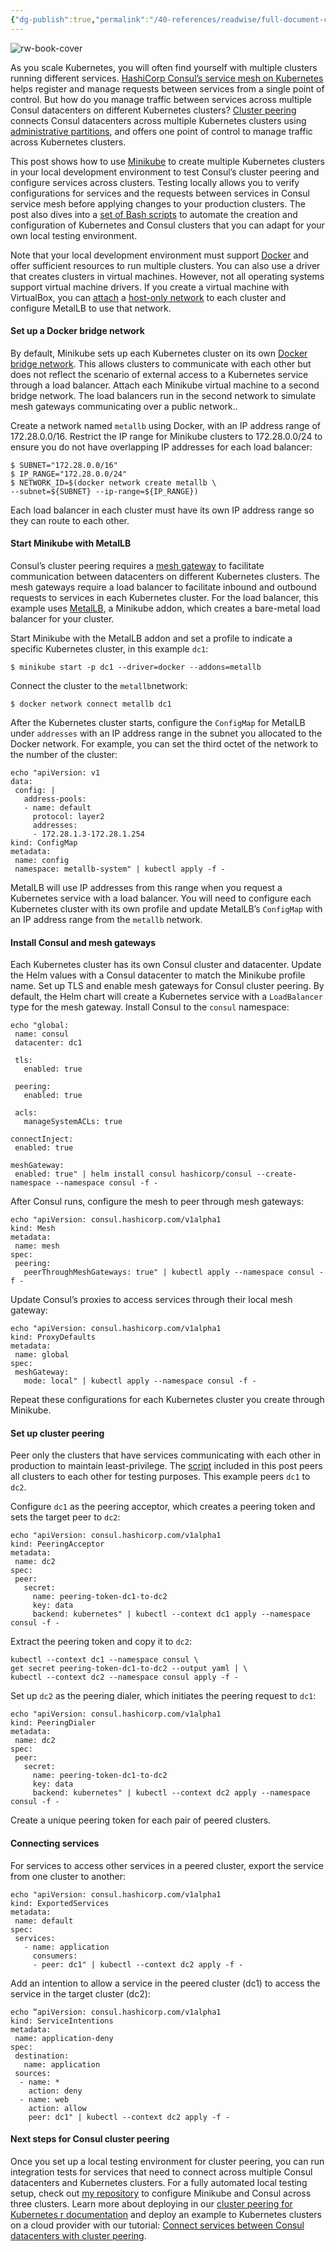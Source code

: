 ```yaml
---
{"dg-publish":true,"permalink":"/40-references/readwise/full-document-contents/deploy-consul-cluster-peering-locally-with-minikube/","tags":["rw/articles"]}
---
```


![rw-book-cover](https://www.datocms-assets.com/2885/1620083637-blog-library-product-consul-dark-gradient.jpg)

As you scale Kubernetes, you will often find yourself with multiple clusters running different services. [HashiCorp Consul’s service mesh on Kubernetes](https://developer.hashicorp.com/consul/docs/k8s/connect) helps register and manage requests between services from a single point of control. But how do you manage traffic between services across multiple Consul datacenters on different Kubernetes clusters? [Cluster peering](https://developer.hashicorp.com/consul/docs/connect/cluster-peering) connects Consul datacenters across multiple Kubernetes clusters using [administrative partitions](https://developer.hashicorp.com/consul/docs/enterprise/admin-partitions#default-admin-partition), and offers one point of control to manage traffic across Kubernetes clusters.

This post shows how to use [Minikube](https://minikube.sigs.k8s.io/docs/) to create multiple Kubernetes clusters in your local development environment to test Consul’s cluster peering and configure services across clusters. Testing locally allows you to verify configurations for services and the requests between services in Consul service mesh before applying changes to your production clusters. The post also dives into a [set of Bash scripts](https://github.com/joatmon08/consul-minikubes) to automate the creation and configuration of Kubernetes and Consul clusters that you can adapt for your own local testing environment.

Note that your local development environment must support [Docker](https://www.docker.com/products/docker-desktop/) and offer sufficient resources to run multiple clusters. You can also use a driver that creates clusters in virtual machines. However, not all operating systems support virtual machine drivers. If you create a virtual machine with VirtualBox, you can [attach](https://github.com/joatmon08/consul-minikubes/blob/e57ba618e8ac73af424950aa8f9ed6c87e62c3cb/start.sh) a [host-only network](https://www.virtualbox.org/manual/ch06.html#network_hostonly) to each cluster and configure MetalLB to use that network.

#### Set up a Docker bridge network

By default, Minikube sets up each Kubernetes cluster on its own [Docker bridge network](https://docs.docker.com/network/bridge/). This allows clusters to communicate with each other but does not reflect the scenario of external access to a Kubernetes service through a load balancer. Attach each Minikube virtual machine to a second bridge network. The load balancers run in the second network to simulate mesh gateways communicating over a public network..

Create a network named `metallb` using Docker, with an IP address range of 172.28.0.0/16. Restrict the IP range for Minikube clusters to 172.28.0.0/24 to ensure you do not have overlapping IP addresses for each load balancer:

```
$ SUBNET="172.28.0.0/16"
$ IP_RANGE="172.28.0.0/24"
$ NETWORK_ID=$(docker network create metallb \
--subnet=${SUBNET} --ip-range=${IP_RANGE})
```
Each load balancer in each cluster must have its own IP address range so they can route to each other.

#### Start Minikube with MetalLB

Consul’s cluster peering requires a [mesh gateway](https://developer.hashicorp.com/consul/docs/connect/gateways/mesh-gateway) to facilitate communication between datacenters on different Kubernetes clusters. The mesh gateways require a load balancer to facilitate inbound and outbound requests to services in each Kubernetes cluster. For the load balancer, this example uses [MetalLB](https://metallb.universe.tf/), a Minikube addon, which creates a bare-metal load balancer for your cluster.

Start Minikube with the MetalLB addon and set a profile to indicate a specific Kubernetes cluster, in this example `dc1`:

```
$ minikube start -p dc1 --driver=docker --addons=metallb
```
Connect the cluster to the `metallb`network:

```
$ docker network connect metallb dc1
```
After the Kubernetes cluster starts, configure the `ConfigMap` for MetalLB under `addresses` with an IP address range in the subnet you allocated to the Docker network. For example, you can set the third octet of the network to the number of the cluster:

```
echo "apiVersion: v1
data:
 config: |
   address-pools:
   - name: default
     protocol: layer2
     addresses:
     - 172.28.1.3-172.28.1.254
kind: ConfigMap
metadata:
 name: config
 namespace: metallb-system" | kubectl apply -f -
```
MetalLB will use IP addresses from this range when you request a Kubernetes service with a load balancer. You will need to configure each Kubernetes cluster with its own profile and update MetalLB’s `ConfigMap` with an IP address range from the `metallb` network.

#### Install Consul and mesh gateways

Each Kubernetes cluster has its own Consul cluster and datacenter. Update the Helm values with a Consul datacenter to match the Minikube profile name. Set up TLS and enable mesh gateways for Consul cluster peering. By default, the Helm chart will create a Kubernetes service with a `LoadBalancer` type for the mesh gateway. Install Consul to the `consul` namespace:

```
echo "global:
 name: consul
 datacenter: dc1

 tls:
   enabled: true

 peering:
   enabled: true

 acls:
   manageSystemACLs: true

connectInject:
 enabled: true

meshGateway:
 enabled: true" | helm install consul hashicorp/consul --create-namespace --namespace consul -f -

```
After Consul runs, configure the mesh to peer through mesh gateways:

```
echo "apiVersion: consul.hashicorp.com/v1alpha1
kind: Mesh
metadata:
 name: mesh
spec:
 peering:
   peerThroughMeshGateways: true" | kubectl apply --namespace consul -f -
```
Update Consul’s proxies to access services through their local mesh gateway:

```
echo "apiVersion: consul.hashicorp.com/v1alpha1
kind: ProxyDefaults
metadata:
 name: global
spec:
 meshGateway:
   mode: local" | kubectl apply --namespace consul -f -
```
Repeat these configurations for each Kubernetes cluster you create through Minikube.

#### Set up cluster peering

Peer only the clusters that have services communicating with each other in production to maintain least-privilege. The [script](https://github.com/joatmon08/consul-minikubes/blob/main/consul.sh#L16) included in this post peers all clusters to each other for testing purposes. This example peers `dc1` to `dc2`.

Configure `dc1` as the peering acceptor, which creates a peering token and sets the target peer to `dc2`:

```
echo "apiVersion: consul.hashicorp.com/v1alpha1
kind: PeeringAcceptor
metadata:
 name: dc2
spec:
 peer:
   secret:
     name: peering-token-dc1-to-dc2
     key: data
     backend: kubernetes" | kubectl --context dc1 apply --namespace consul -f -

```
Extract the peering token and copy it to `dc2`:

```
kubectl --context dc1 --namespace consul \
get secret peering-token-dc1-to-dc2 --output yaml | \
kubectl --context dc2 --namespace consul apply -f -
```
Set up `dc2` as the peering dialer, which initiates the peering request to `dc1`:

```
echo "apiVersion: consul.hashicorp.com/v1alpha1
kind: PeeringDialer
metadata:
 name: dc2
spec:
 peer:
   secret:
     name: peering-token-dc1-to-dc2
     key: data
     backend: kubernetes" | kubectl --context dc2 apply --namespace consul -f -
```
Create a unique peering token for each pair of peered clusters.

#### Connecting services

For services to access other services in a peered cluster, export the service from one cluster to another:

```
echo "apiVersion: consul.hashicorp.com/v1alpha1
kind: ExportedServices
metadata:
 name: default
spec:
 services:
   - name: application
     consumers:
     - peer: dc1" | kubectl --context dc2 apply -f -
```
Add an intention to allow a service in the peered cluster (dc1) to access the service in the target cluster (dc2):

```
echo “apiVersion: consul.hashicorp.com/v1alpha1
kind: ServiceIntentions
metadata:
 name: application-deny
spec:
 destination:
   name: application
 sources:
  - name: *
    action: deny
  - name: web
    action: allow
    peer: dc1" | kubectl --context dc2 apply -f -
```
#### Next steps for Consul cluster peering

Once you set up a local testing environment for cluster peering, you can run integration tests for services that need to connect across multiple Consul datacenters and Kubernetes clusters. For a fully automated local testing setup, check out [my repository](https://github.com/joatmon08/consul-minikubes) to configure Minikube and Consul across three clusters. Learn more about deploying in our [cluster peering for Kubernetes r documentation](https://developer.hashicorp.com/consul/docs/k8s/connect/cluster-peering/tech-specs) and deploy an example to Kubernetes clusters on a cloud provider with our tutorial: [Connect services between Consul datacenters with cluster peering](https://developer.hashicorp.com/consul/tutorials/developer-mesh/cluster-peering).

